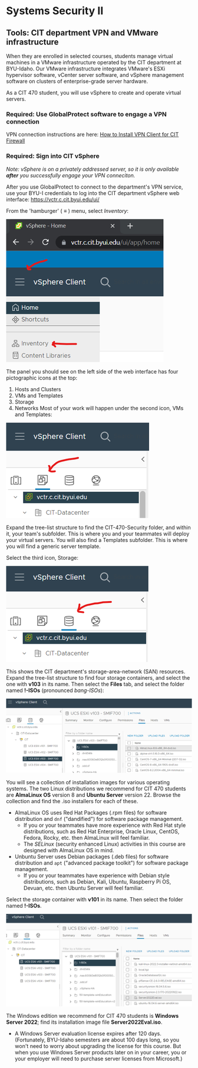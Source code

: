 # Systems Security II
## Tools: CIT department VPN and VMware infrastructure

When they are enrolled in selected courses, students
manage virtual machines in a VMware infrastructure operated by the CIT department at BYU-Idaho.
Our VMware infrastructure integrates VMware's ESXi hypervisor software, vCenter server software, and vSphere management software
on clusters of enterprise-grade server hardware.

As a CIT 470 student, you will use vSphere to create and operate virtual servers.

### Required: Use GlobalProtect software to engage a VPN connection ###
VPN connection instructions are here:
<a
href="https://byui-cit.atlassian.net/wiki/spaces/CDI/pages/16351237/How+to+Install+VPN+Client+for+CIT+Firewall" target="_blank" ref="noopener">How to Install VPN Client for CIT Firewall</a>

### Required: Sign into CIT vSphere ###
*Note: vSphere is on a privately addressed server, so it is only available **after** you successfully engage your VPN conneciton.*

After you use GlobalProtect to connect to the department's VPN service, use your BYU-I credentials to log into the CIT department vSphere web interface:
<a href="https://vctr.c.cit.byui.edu/ui/" target="_blank" ref="noopener">https://vctr.c.cit.byui.edu/ui/</a>

From the 'hamburger' ( ≡ ) menu, select *Inventory*:

![image, vSphere hamburger menu](vSphere-hamburger-inventory.png)

The panel you should see on the left side of the web interface has four pictographic icons at the top:
1. Hosts and Clusters
2. VMs and Templates
3. Storage
4. Networks
Most of your work will happen under the second icon, VMs and Templates:

![image, VMs and Templates](vSphere-vms-templates.png)

Expand the tree-list structure to find the CIT-470-Security folder, and within it, your team's subfolder.
This is where you and your teammates will deploy your virtual servers. You will also find a Templates subfolder.
This is where you will find a generic server template.

Select the third icon, Storage:

![image, Storage](vSphere-storage.png)

This shows the CIT department's storage-area-network (SAN) resources.
Expand the tree-list structure to find four storage containers, and select the one with **v103** in its name.
Then select the **Files** tab, and select the folder named **!-ISOs** (pronounced *bang-ISOs*):

![image, Storage, AlmaLinux selected](vSphere-storage-almalinux.png)

You will see a collection of installation images for various operating systems.
The two Linux distributions we recommend for CIT 470 students are **AlmaLinux OS** version 8 and **Ubuntu Server** version 22.
Browse the collection and find the .iso installers for each of these.

- AlmaLinux OS uses Red Hat Packages (.rpm files) for software distribution and `dnf` ("dandified") for software package management.
  - If you or your teammates have more experience with Red Hat style distributions,
such as Red Hat Enterprise, Oracle Linux, CentOS, Fedora, Rocky, etc.
then AlmaLinux will feel familiar.
  - The *SELinux* (security enhanced Linux) activities in this course are designed with AlmaLinux OS in mind.
- Unbuntu Server uses Debian packages (.deb files) for software distribution and `apt` ("advanced package toolkit") for software package management.
  - If you or your teammates have experience with Debian style distributions,
such as Debian, Kali, Ubuntu, Raspberry Pi OS, Devuan, etc.
then Ubuntu Server will feel familiar.

Select the storage container with **v101** in its name.
Then select the folder named **!-ISOs**.

![image, Storage, Windows Server 2022 selected](vSphere-storage-ws2022.png)

The Windows edition we recommend for CIT 470 students is **Windows Server 2022**; find its installation image file **Server2022Eval.iso**.
- A Windows Server evaluation license expires after 120 days.
(Fortunately, BYU-Idaho semesters are about 100 days long, so you won't need to worry about upgrading the license for this course.
But when you use Windows Server products later on in your career, you or your employer will need to purchase server licenses from Microsoft.)

